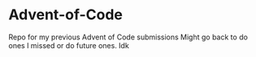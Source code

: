 # Advent-of-Code
Repo for my previous Advent of Code submissions
Might go back to do ones I missed or do future ones. Idk
